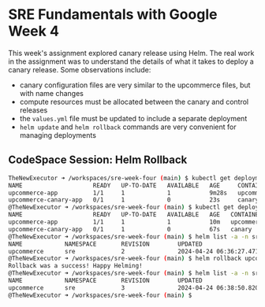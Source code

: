 # SRE Fundamentals with Google Week 4

This week's assignment explored canary release using Helm. The real work in the assignment was to understand the details of what it takes to deploy a canary release. Some observations include:
- canary configuration files are very similar to the upcommerce files, but with name changes
- compute resources must be allocated between the canary and control releases
- the `values.yml` file must be updated to include a separate deployment
- `helm update` and `helm rollback` commands are very convenient for managing deployments


## CodeSpace Session: Helm Rollback
```bash
TheNewExecutor ➜ /workspaces/sre-week-four (main) $ kubectl get deployment -n sre -o wide
NAME                    READY   UP-TO-DATE   AVAILABLE   AGE     CONTAINERS   IMAGES                       SELECTOR
upcommerce-app          1/1     1            1           9m28s   upcommerce   uonyeka/upcommerce:v3        app=upcommerce-app
upcommerce-canary-app   0/1     1            0           23s     canary       uonyeka/canary:linux-amd64   app=upcommerce-canary-app
@TheNewExecutor ➜ /workspaces/sre-week-four (main) $ kubectl get deployment -n sre -o wide
NAME                    READY   UP-TO-DATE   AVAILABLE   AGE   CONTAINERS   IMAGES                       SELECTOR
upcommerce-app          1/1     1            1           10m   upcommerce   uonyeka/upcommerce:v3        app=upcommerce-app
upcommerce-canary-app   0/1     1            0           67s   canary       uonyeka/canary:linux-amd64   app=upcommerce-canary-app
@TheNewExecutor ➜ /workspaces/sre-week-four (main) $ helm list -a -n sre
NAME            NAMESPACE       REVISION        UPDATED                                 STATUS          CHART                   APP VERSION
upcommerce      sre             2               2024-04-24 06:36:27.471634444 +0000 UTC deployed        upcommerce-0.1.0                   
@TheNewExecutor ➜ /workspaces/sre-week-four (main) $ helm rollback upcommerce 1 -n sre
Rollback was a success! Happy Helming!
@TheNewExecutor ➜ /workspaces/sre-week-four (main) $ helm list -a -n sre
NAME            NAMESPACE       REVISION        UPDATED                                 STATUS          CHART                   APP VERSION
upcommerce      sre             3               2024-04-24 06:38:50.820590015 +0000 UTC deployed        upcommerce-0.1.0                   
@TheNewExecutor ➜ /workspaces/sre-week-four (main) $
 ```
